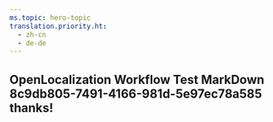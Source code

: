 ```yaml
---
ms.topic: hero-topic
translation.priority.ht: 
  - zh-cn
  - de-de
---
```

## OpenLocalization Workflow Test MarkDown 8c9db805-7491-4166-981d-5e97ec78a585 thanks!
